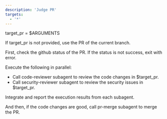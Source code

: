 ```yaml
---
description: 'Judge PR'
targets:
  - '*'
---
```


target_pr = $ARGUMENTS

If target_pr is not provided, use the PR of the current branch.

First, check the github status of the PR. If the status is not success, exit with error.

Execute the following in parallel:

- Call code-reviewer subagent to review the code changes in $target_pr.
- Call security-reviewer subagent to review the security issues in $target_pr.

Integrate and report the execution results from each subagent.

And then, if the code changes are good, call pr-merge subagent to merge the PR.
